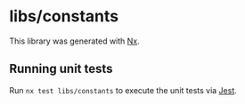 # libs/constants

This library was generated with [Nx](https://nx.dev).

## Running unit tests

Run `nx test libs/constants` to execute the unit tests via [Jest](https://jestjs.io).
